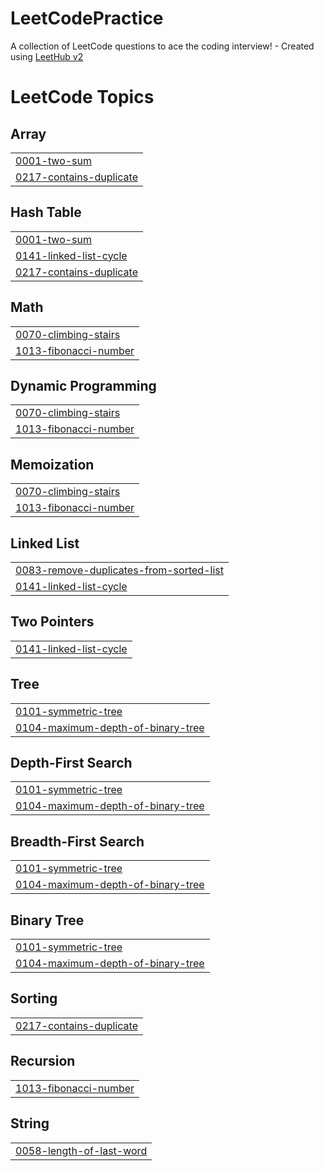 # LeetCodePractice
A collection of LeetCode questions to ace the coding interview! - Created using [LeetHub v2](https://github.com/arunbhardwaj/LeetHub-2.0)

<!---LeetCode Topics Start-->
# LeetCode Topics
## Array
|  |
| ------- |
| [0001-two-sum](https://github.com/lilianpadilla/LeetCodePractice/tree/master/0001-two-sum) |
| [0217-contains-duplicate](https://github.com/lilianpadilla/LeetCodePractice/tree/master/0217-contains-duplicate) |
## Hash Table
|  |
| ------- |
| [0001-two-sum](https://github.com/lilianpadilla/LeetCodePractice/tree/master/0001-two-sum) |
| [0141-linked-list-cycle](https://github.com/lilianpadilla/LeetCodePractice/tree/master/0141-linked-list-cycle) |
| [0217-contains-duplicate](https://github.com/lilianpadilla/LeetCodePractice/tree/master/0217-contains-duplicate) |
## Math
|  |
| ------- |
| [0070-climbing-stairs](https://github.com/lilianpadilla/LeetCodePractice/tree/master/0070-climbing-stairs) |
| [1013-fibonacci-number](https://github.com/lilianpadilla/LeetCodePractice/tree/master/1013-fibonacci-number) |
## Dynamic Programming
|  |
| ------- |
| [0070-climbing-stairs](https://github.com/lilianpadilla/LeetCodePractice/tree/master/0070-climbing-stairs) |
| [1013-fibonacci-number](https://github.com/lilianpadilla/LeetCodePractice/tree/master/1013-fibonacci-number) |
## Memoization
|  |
| ------- |
| [0070-climbing-stairs](https://github.com/lilianpadilla/LeetCodePractice/tree/master/0070-climbing-stairs) |
| [1013-fibonacci-number](https://github.com/lilianpadilla/LeetCodePractice/tree/master/1013-fibonacci-number) |
## Linked List
|  |
| ------- |
| [0083-remove-duplicates-from-sorted-list](https://github.com/lilianpadilla/LeetCodePractice/tree/master/0083-remove-duplicates-from-sorted-list) |
| [0141-linked-list-cycle](https://github.com/lilianpadilla/LeetCodePractice/tree/master/0141-linked-list-cycle) |
## Two Pointers
|  |
| ------- |
| [0141-linked-list-cycle](https://github.com/lilianpadilla/LeetCodePractice/tree/master/0141-linked-list-cycle) |
## Tree
|  |
| ------- |
| [0101-symmetric-tree](https://github.com/lilianpadilla/LeetCodePractice/tree/master/0101-symmetric-tree) |
| [0104-maximum-depth-of-binary-tree](https://github.com/lilianpadilla/LeetCodePractice/tree/master/0104-maximum-depth-of-binary-tree) |
## Depth-First Search
|  |
| ------- |
| [0101-symmetric-tree](https://github.com/lilianpadilla/LeetCodePractice/tree/master/0101-symmetric-tree) |
| [0104-maximum-depth-of-binary-tree](https://github.com/lilianpadilla/LeetCodePractice/tree/master/0104-maximum-depth-of-binary-tree) |
## Breadth-First Search
|  |
| ------- |
| [0101-symmetric-tree](https://github.com/lilianpadilla/LeetCodePractice/tree/master/0101-symmetric-tree) |
| [0104-maximum-depth-of-binary-tree](https://github.com/lilianpadilla/LeetCodePractice/tree/master/0104-maximum-depth-of-binary-tree) |
## Binary Tree
|  |
| ------- |
| [0101-symmetric-tree](https://github.com/lilianpadilla/LeetCodePractice/tree/master/0101-symmetric-tree) |
| [0104-maximum-depth-of-binary-tree](https://github.com/lilianpadilla/LeetCodePractice/tree/master/0104-maximum-depth-of-binary-tree) |
## Sorting
|  |
| ------- |
| [0217-contains-duplicate](https://github.com/lilianpadilla/LeetCodePractice/tree/master/0217-contains-duplicate) |
## Recursion
|  |
| ------- |
| [1013-fibonacci-number](https://github.com/lilianpadilla/LeetCodePractice/tree/master/1013-fibonacci-number) |
## String
|  |
| ------- |
| [0058-length-of-last-word](https://github.com/lilianpadilla/LeetCodePractice/tree/master/0058-length-of-last-word) |
<!---LeetCode Topics End-->